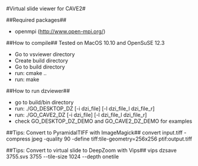 #Virtual slide viewer for CAVE2#

##Required packages##
- openmpi (http://www.open-mpi.org/)

##How to compile##
Tested on MacOS 10.10 and OpenSuSE 12.3
- Go to vsviewer directory
- Create build directory
- Go to build directory
- run: cmake ..
- run: make

##How to run dzviewer##
- go to build/bin directory
- run: ./GO_DESKTOP_DZ [-i dzi_file] [-l dzi_file_l dzi_file_r]
- run: ./GO_CAVE2_DZ [-i dzi_file] [-l dzi_file_l dzi_file_r]
- check GO_DESKTOP_DZ_DEMO and GO_CAVE2_DZ_DEMO for examples

##Tips: Convert to PyramidalTIFF with ImageMagick##
convert input.tiff -compress jpeg -quality 90 -define tiff:tile-geometry=256x256 ptif:output.tiff

##Tips: Convert to virtual slide to DeepZoom with Vips##
vips dzsave 3755.svs 3755 --tile-size 1024 --depth onetile